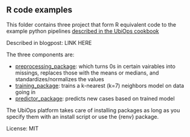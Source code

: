 ## R code examples

This folder contains three project that form R equivalent code to the example
python pipelines [described in the UbiOps cookbook](https://ubiops.com/docs/ubiops_cookbook/scikit-deployment/index.html)

Described in blogpost:  LINK HERE

The three components are:

- [preprocessing_package](preprocessing_package): which turns 0s in certain vairables into missings, replaces those with the means or medians, and standardizes/normalizes the values 
- [training_package](training_package): trains a k-nearest (k=7) neighbors model on data going in
- [predictor_package](predictor_package): predicts new cases based on trained model

The UbiOps platform takes care of installing packages as long as you specify them with an install script or use  the {renv} package.



License: MIT
